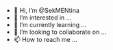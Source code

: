 - 👋 Hi, I’m @SekMENtina
- 👀 I’m interested in ...
- 🌱 I’m currently learning ...
- 💞️ I’m looking to collaborate on ...
- 📫 How to reach me ...

<!---
SekMENtina/SekMENtina is a ✨ special ✨ repository because its `README.md` (this file) appears on your GitHub profile.
You can click the Preview link to take a look at your changes.
--->
